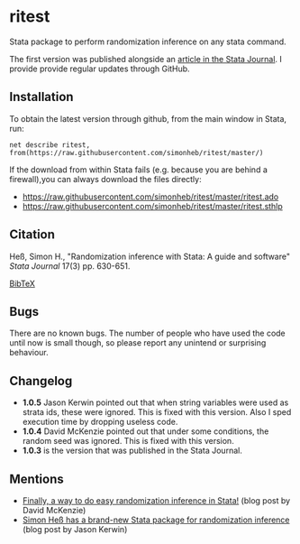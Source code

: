 # ritest
Stata package to perform randomization inference on any stata command.

The first version was published alongside an [article in the Stata Journal](http://www.stata-journal.com/article.html?article=st0489). I provide provide regular updates through GitHub.

## Installation
To obtain the latest version through github, from the main window in Stata, run:
```
net describe ritest, from(https://raw.githubusercontent.com/simonheb/ritest/master/)
```
If the download from within Stata fails (e.g. because you are behind a firewall),you can always download the files directly: 
 - https://raw.githubusercontent.com/simonheb/ritest/master/ritest.ado
 - https://raw.githubusercontent.com/simonheb/ritest/master/ritest.sthlp

## Citation
Heß, Simon H., "Randomization inference with Stata: A guide and software" *Stata Journal* 17(3) pp. 630-651.

[BibTeX](https://raw.githubusercontent.com/simonheb/ritest/master/ritest.bib)

## Bugs
There are no known bugs. The number of people who have used the code until now is small though, so please report any unintend or surprising behaviour. 

## Changelog
 - **1.0.5** Jason Kerwin pointed out that when string variables were used as strata ids, these were ignored. This is fixed with this version. Also I sped execution time by dropping useless code.
 - **1.0.4** David McKenzie pointed out that under some conditions, the random seed was ignored. This is fixed with this version.
 - **1.0.3** is the version that was published in the Stata Journal.

## Mentions
 - [Finally, a way to do easy randomization inference in Stata!](http://blogs.worldbank.org/impactevaluations/finally-way-do-easy-randomization-inference-stata) (blog post by David McKenzie)
 - [Simon Heß has a brand-new Stata package for randomization inference](https://jasonkerwin.com/nonparibus/2017/09/27/simon-hes-brand-new-stata-package-randomization-inference/) (blog post by Jason Kerwin)
